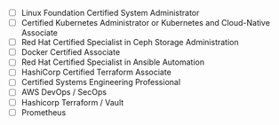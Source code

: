 
- [ ] Linux Foundation Certified System Administrator
- [ ] Certified Kubernetes Administrator or Kubernetes and Cloud-Native Associate
- [ ] Red Hat Certified Specialist in Ceph Storage Administration
- [ ] Docker Certified Associate
- [ ] Red Hat Certified Specialist in Ansible Automation
- [ ] HashiCorp Certified Terraform Associate
- [ ] Certified Systems Engineering Professional
- [ ] AWS DevOps / SecOps
- [ ] Hashicorp Terraform / Vault
- [ ] Prometheus